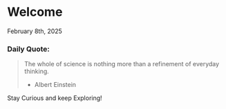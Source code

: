 # Welcome

February 8th, 2025

### Daily Quote:
> The whole of science is nothing more than a refinement of everyday thinking.
> 	- Albert Einstein

Stay Curious and keep Exploring!
